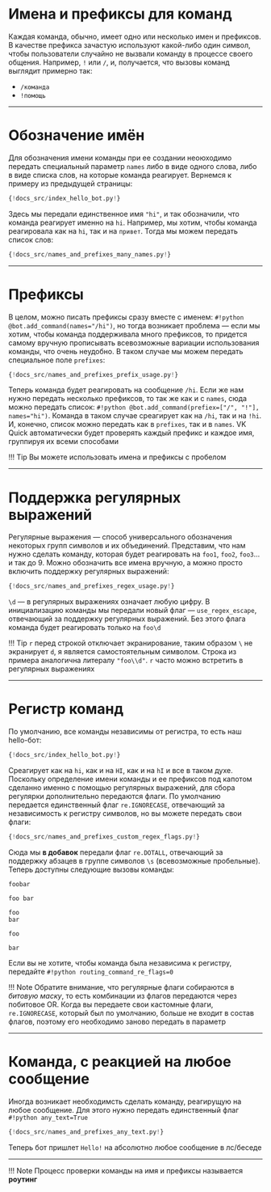 # Имена и префиксы для команд

Каждая команда, обычно, имеет одно или несколько имен и префиксов. В качестве префикса зачастую используют какой-либо один символ, чтобы пользователи случайно не вызвали команду в процессе своего общения. Например, `!` или `/`, и, получается, что вызовы команд выглядит примерно так:

* `/команда`
* `!помощь`

***

# Обозначение имён
Для обозначения имени команды при ее создании неоюходимо передать специальный параметр `names` либо в виде одного слова, либо в виде списка слов, на которые команда реагирует. Вернемся к примеру из предыдущей страницы:

```python
{!docs_src/index_hello_bot.py!}
```

Здесь мы передали единственное имя `"hi"`, и так обозначили, что команда реагирует именно на `hi`. Например, мы хотим, чтобы команда реагировала как на `hi`, так и на `привет`. Тогда мы можем передать список слов:

```python
{!docs_src/names_and_prefixes_many_names.py!}
```

***

# Префиксы
В целом, можно писать префиксы сразу вместе с именем: `#!python @bot.add_command(names="/hi")`, но тогда возникает проблема — если мы хотим, чтобы команда поддерживала много префиксов, то придется самому вручную прописывать всевозможные вариации использования команды, что очень неудобно. В таком случае мы можем передать специальное поле `prefixes`:

```python
{!docs_src/names_and_prefixes_prefix_usage.py!}
```

Теперь команда будет реагировать на сообщение `/hi`. Если же нам нужно передать несколько префиксов, то так же как и с `names`, сюда можно передать список: `#!python @bot.add_command(prefiex=["/", "!"], names="hi")`. Команда в таком случае среагирует как на `/hi`, так и на `!hi`. И, конечно, список можно передать как в `prefixes`, так и в `names`. VK Quick автоматически будет проверять каждый префикс и каждое имя, группируя их всеми способами

!!! Tip
    Вы можете использовать имена и префиксы с пробелом

***

# Поддержка регулярных выражений
Регулярные выражения — способ универсального обозначения некоторых групп символов и их объединений. Представим, что нам нужно сделать команду, которая будет реагировать на `foo1`, `foo2`, `foo3`... и так до 9. Можно обозначить все имена вручную, а можно просто включить поддержку регулярных выражений:


```python
{!docs_src/names_and_prefixes_regex_usage.py!}
```

`\d` — в регулярных выражениях означает любую цифру. В инициализацию команды мы передали новый флаг — `use_regex_escape`, отвечающий за поддержку регулярных выражений. Без этого флага команда будет реагировать только на `foo\d`

!!! Tip
    `r` перед строкой отключает экранирование, таким образом `\` не экранирует `d`, я является самостоятельным символом. Строка из примера аналогична литералу `"foo\\d"`. `r` часто можно встретить в регулярных выражениях

***

# Регистр команд
По умолчанию, все команды независимы от регистра, то есть наш hello-бот:

```python
{!docs_src/index_hello_bot.py!}
```

Среагирует как на `hi`, как и на `HI`, как и на `hI` и все в таком духе. Поскольку определение имени команды и ее префиксов под капотом сделанно именно с помощью регулярных выражений, для сбора регулярки дополнительно передаются флаги. По умолчанию передается единственный флаг `re.IGNORECASE`, отвечающий за независимость к регистру символов, но вы можете передать свои флаги:


```python
{!docs_src/names_and_prefixes_custom_regex_flags.py!}
```

Сюда мы __в добавок__ передали флаг `re.DOTALL`, отвечающий за поддержку абзацев в группе символов `\s` (всевозможные пробельные). Теперь доступны следующие вызовы команды:

```
foobar
```
```
foo bar
```
```
foo
bar
```
```
foo

bar
```

Если вы не хотите, чтобы команда была независима к регистру, передайте `#!python routing_command_re_flags=0`


!!! Note
    Обратите внимание, что регулярные флаги собираются в _битовую маску_, то есть комбинации из флагов передаются через побитовое OR. Когда вы передаете свои кастомные флаги, `re.IGNORECASE`, который был по умолчанию, больше не входит в состав флагов, поэтому его необходимо заново передать в параметр

***

# Команда, с реакцией на любое сообщение
Иногда возникает необходимсть сделать команду, реагирущую на любое сообщение. Для этого нужно передать единственный флаг `#!python any_text=True`

```python
{!docs_src/names_and_prefixes_any_text.py!}
```

Теперь бот пришлет `Hello!` на абсолютно любое сообщение в лс/беседе

***

!!! Note
    Процесс проверки команды на имя и префиксы называется __роутинг__
